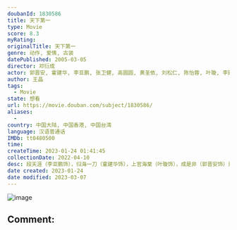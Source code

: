 ```yaml
---
doubanId: 1830586
title: 天下第一
type: Movie
score: 8.3
myRating: 
originalTitle: 天下第一
genre: 动作, 爱情, 古装
datePublished: 2005-03-05
director: 邓衍成
actor: 郭晋安, 霍建华, 李亚鹏, 张卫健, 高圆圆, 黄圣依, 刘松仁, 陈怡蓉, 叶璇, 李建义, 邓超, 汤镇业, 陈法蓉, 唐群, 傅芳玲, 岳跃利, 谭建昌, 童彤, 邓小鸥, 金永钢, 曲敬国, 张澎, 卢勇, 姜广涛, 李思蓓, 张雷, 李世荣
author: 王晶
tags:
  - Movie
state: 想看
url: https://movie.douban.com/subject/1830586/
aliases:
  - 
country: 中国大陆, 中国香港, 中国台湾
language: 汉语普通话
IMDb: tt0480500
time: 
createTime: 2023-01-24 01:41:45
collectionDate: 2022-04-10
desc: 段天涯（李亚鹏饰），归海一刀（霍建华饰），上官海棠（叶璇饰），成是非（郭晋安饰）是护龙山庄的四大密探，各自有着江湖众人无法匹及的绝技，效命于神侯朱无视（刘松仁饰）。此时因正德皇帝(邓超饰)...
date created: 2023-01-24
date modified: 2023-03-07
---
```


![image](p2189358261.jpg)

Comment:
---

